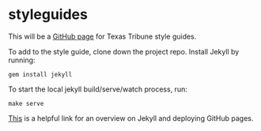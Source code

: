 styleguides
===========

This will be a [GitHub page](http://texastribune.github.io/styleguides/) for
Texas Tribune style guides.

To add to the style guide, clone down the project repo. Install Jekyll by
running:

    gem install jekyll

To start the local jekyll build/serve/watch process, run:

    make serve

[This](http://jekyllrb.com/docs/github-pages/) is a helpful link for an
overview on Jekyll and deploying GitHub pages.
